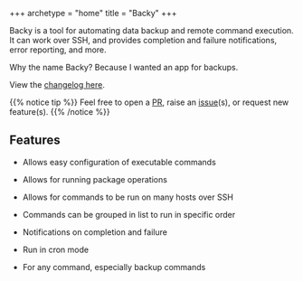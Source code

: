+++
archetype = "home"
title = "Backy"
+++

Backy is a tool for automating data backup and remote command execution. It can work over SSH, and provides completion and failure notifications, error reporting, and more.

Why the name Backy? Because I wanted an app for backups.

View the [changelog here](https://git.andrewnw.xyz/CyberShell/backy/src/branch/master/CHANGELOG.md).

{{% notice tip %}}
Feel free to open a [PR](https://git.andrewnw.xyz/CyberShell/backy/pulls), raise an [issue](https://git.andrewnw.xyz/CyberShell/backy/issues "Open a Gitea Issue")(s), or request new feature(s).
{{% /notice %}}

## Features

- Allows easy configuration of executable commands

- Allows for running package operations

- Allows for commands to be run on many hosts over SSH

- Commands can be grouped in list to run in specific order

- Notifications on completion and failure

- Run in cron mode

- For any command, especially backup commands
